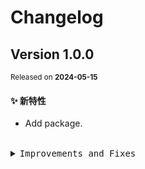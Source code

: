 # Changelog

## Version&nbsp;1.0.0

<sup>Released on **2024-05-15**</sup>

#### ✨ 新特性

- Add package.

<br/>

<details>
<summary><kbd>Improvements and Fixes</kbd></summary>

#### What's improved

- Add package ([53e6980](https://github.com/eternallycyf/ims-gantt-timeline-calendar/commit/53e6980))

</details>
